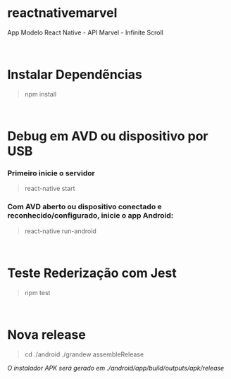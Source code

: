 # reactnativemarvel
App Modelo React Native - API Marvel - Infinite Scroll

<br />

# Instalar Dependẽncias
<blockquote>npm install</blockquote>

<br />

# Debug em AVD ou dispositivo por USB
<h3>Primeiro inicie o servidor</h3>
<blockquote>react-native start</blockquote>
<h3>Com AVD aberto ou dispositivo conectado e reconhecido/configurado, inicie o app Android:</h3>
<blockquote>react-native run-android</blockquote>

<br />

# Teste Rederização com Jest
<blockquote>
  npm test
</blockquote>

<br />

# Nova release
<blockquote>
  cd ./android
  ./grandew assembleRelease
</blockquote>
<i>O instalador APK será gerado em ./android/app/build/outputs/apk/release</i>


